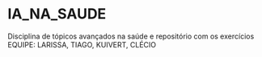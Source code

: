 # IA_NA_SAUDE
Disciplina de tópicos avançados na saúde e repositório com os exercícios
EQUIPE: LARISSA, TIAGO, KUIVERT, CLÉCIO